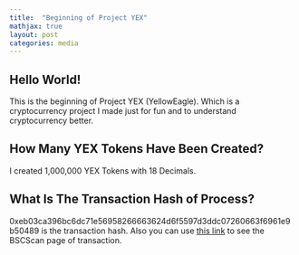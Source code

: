 ```yaml
---
title:  "Beginning of Project YEX"
mathjax: true
layout: post
categories: media
---
```


## Hello World!
This is the beginning of Project YEX (YellowEagle). Which is a cryptocurrency project I made just for fun and to understand cryptocurrency better.

## How Many YEX Tokens Have Been Created?
I created 1,000,000 YEX Tokens with 18 Decimals.

## What Is The Transaction Hash of Process?

0xeb03ca396bc6dc71e56958266663624d6f5597d3ddc07260663f6961e9b50489 is the transaction hash.
Also you can use [this link](https://bscscan.com/tx/0xeb03ca396bc6dc71e56958266663624d6f5597d3ddc07260663f6961e9b50489) to see the BSCScan page of transaction.

